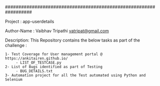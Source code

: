 ##################################################################

Project : app-userdetails

Author-Name : Vaibhav Tripathi <vatripat@gmail.com>

Description: This Repository contains the below tasks as part of the challenge :

	1- Test Coverage for User management portal @ https://ankitairen.github.io/     
		 - LIST_OF_TESTCASE.py
	2- List of Bugs identified as part of Testing
		 - BUG_DETAILS.txt
	3- Automation project for all the Test automated using Python and Selenium
